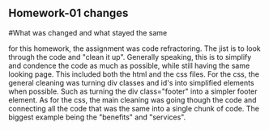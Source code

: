## Homework-01 changes
#What was changed and what stayed the same

for this homework, the assignment was code refractoring. The jist is to look through the code and "clean it up". Generally speaking, this is to simplify and condence the code as much as possible, while still having the same looking page. This included both the html and the css files. For the css, the general cleaning was turning div classes and id's into simplified elements when possible. Such as turning the div class="footer" into a simpler footer element. As for the css, the main cleaning was going though the code and connecting all the code that was the same into a single chunk of code. The biggest example being the "benefits" and "services".
